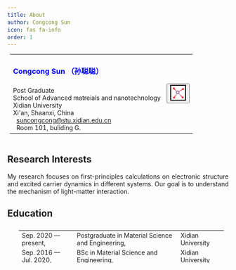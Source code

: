 ```yaml
---
title: About
author: Congcong Sun
icon: fas fa-info
order: 1
---
```


<table style="width:90%; margin: 0px 0px; padding:0px 6px; border: 0px solid #000000;">
    <tr>
        <td style="text-align:left">
            <h3>
                <span style="color: #0000FF; font">
                Congcong Sun （孙聪聪）
                </span>
            </h3>
            <div style="height: 6pt"></div>
			Post Graduate
			<br />
			School of Advanced matreials and nanotechnology
			<br />
			Xidian University
			<br />
			Xi'an, Shaanxi, China
			<br />
			<i class="fas fa-envelope"></i> &nbsp; <a href="mailto:suncongcong@stu.xidian.edu.cn">suncongcong@stu.xidian.edu.cn</a>
			<br />
			<a target="_blank" href="https://www.amap.com/place/B0FFFDCWTY"><i class="fas fa-map-marker-alt"></i></a> &nbsp; Room 101, buliding G.
        </td>
        <td style="text-align:right">
            <button type='button' class='btn btn-outline-light btn-sm' data-toggle="modal" data-target="#zqj_large_pic">
                <img style="border:2px solid #000000;" src="..\assets\img\favicons\favicon-32x32.png" width="32" height="32px" />
            </button>
		</td>
    </tr>
</table>
<br />

## Research Interests

<div>
    <p style='text-align: justify'>
        My research focuses on first-principles calculations on electronic
        structure and excited carrier dynamics in different  systems.
        Our goal is to understand the mechanism of light-matter interaction.
    </p>
</div>

## Education

<table style="width:95%; margin: 20px 20px; padding:6px 6px; border: 0px solid #000000; height: 80px">
    <tr>
        <td>
            Sep. 2020 &mdash; present,
        </td>
        <td>Postgraduate in Material Science and Engineering,</td>
        <td>Xidian University</td>
    </tr>
    <tr>
        <td>
            Sep. 2016 &mdash; Jul. 2020,
        </td>
        <td>BSc in Material Science and Engineering,</td>
        <td>Xidian University</td>
    </tr>
</table>

